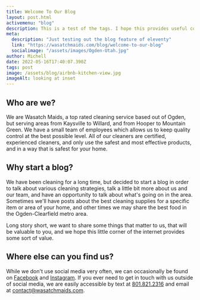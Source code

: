 ```yaml
---
title: Welcome To Our Blog
layout: post.html
activemenu: "blog"
description: This is a test of the tags. I hope this provides useful content!
meta:
  description: "Just testing out the blog feature of eleventy"
  link: "https://wasatchmaids.com/blog/welcome-to-our-blog"
  socialimage: "/assets/images/Ogden-Utah.jpg"
author: Michell
date: 2022-05-16T17:40:07.390Z
tags: post
image: /assets/blog/airbnb-kitchen-view.jpg
imageAlt: looking at inset
---
```


## Who are we?

We are Wasatch Maids, a top rated cleaning service based out of Ogden, but serving areas from Kaysville to Willard, and from Hooper to Mountain Green. We have a small team of employees which allows us to keep quality control at the best possible level. All of our cleaners are certified, experienced cleaners, and only use the safest and most effective products, and in a way that is safest for your home.

## Why start a blog?

We have been cleaning for a long time, but decided to start a blog in order to talk about various cleaning strategies, talk a little bit more about us and our team, and have an opportunity to talk about what's going on in the area. Sometimes we'll have posts about the best cleaning supplies for a specific item or area of your home, and other times we may share the best food in the Ogden-Clearfield metro area.

Long story short, we want to share some things that matter to us, that will be valuable to you, and we hope this little corner of the internet provides some sort of value.

## Where else can you find us?

While we don't use social media very often, we can occasionally be found on [Facebook](https://facebook.com/wasatchmaids) and [Instagram](https://instagram.com/wasatchmaids). If you ever need to get in touch with us outside of social media, we are easily accessible by text at [801.821.2316](sms:8018212316) and email at [contact@wasatchmaids.com](mailto:contact@wasatchmaids.com).
